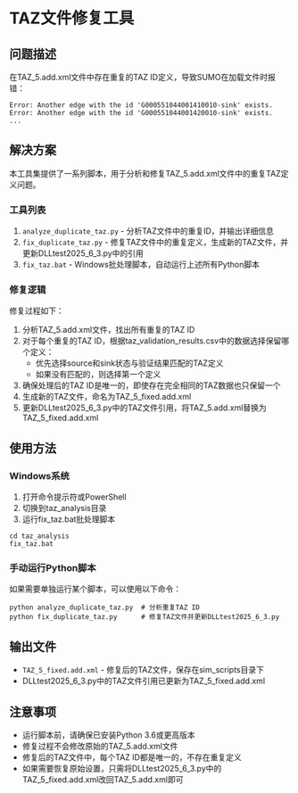 # TAZ文件修复工具

## 问题描述

在TAZ_5.add.xml文件中存在重复的TAZ ID定义，导致SUMO在加载文件时报错：

```
Error: Another edge with the id 'G000551044001410010-sink' exists.
Error: Another edge with the id 'G000551044001420010-sink' exists.
...
```

## 解决方案

本工具集提供了一系列脚本，用于分析和修复TAZ_5.add.xml文件中的重复TAZ定义问题。

### 工具列表

1. `analyze_duplicate_taz.py` - 分析TAZ文件中的重复ID，并输出详细信息
2. `fix_duplicate_taz.py` - 修复TAZ文件中的重复定义，生成新的TAZ文件，并更新DLLtest2025_6_3.py中的引用
3. `fix_taz.bat` - Windows批处理脚本，自动运行上述所有Python脚本

### 修复逻辑

修复过程如下：

1. 分析TAZ_5.add.xml文件，找出所有重复的TAZ ID
2. 对于每个重复的TAZ ID，根据taz_validation_results.csv中的数据选择保留哪个定义：
   - 优先选择source和sink状态与验证结果匹配的TAZ定义
   - 如果没有匹配的，则选择第一个定义
3. 确保处理后的TAZ ID是唯一的，即使存在完全相同的TAZ数据也只保留一个
4. 生成新的TAZ文件，命名为TAZ_5_fixed.add.xml
5. 更新DLLtest2025_6_3.py中的TAZ文件引用，将TAZ_5.add.xml替换为TAZ_5_fixed.add.xml

## 使用方法

### Windows系统

1. 打开命令提示符或PowerShell
2. 切换到taz_analysis目录
3. 运行fix_taz.bat批处理脚本

```
cd taz_analysis
fix_taz.bat
```

### 手动运行Python脚本

如果需要单独运行某个脚本，可以使用以下命令：

```
python analyze_duplicate_taz.py  # 分析重复TAZ ID
python fix_duplicate_taz.py      # 修复TAZ文件并更新DLLtest2025_6_3.py
```

## 输出文件

- `TAZ_5_fixed.add.xml` - 修复后的TAZ文件，保存在sim_scripts目录下
- DLLtest2025_6_3.py中的TAZ文件引用已更新为TAZ_5_fixed.add.xml

## 注意事项

- 运行脚本前，请确保已安装Python 3.6或更高版本
- 修复过程不会修改原始的TAZ_5.add.xml文件
- 修复后的TAZ文件中，每个TAZ ID都是唯一的，不存在重复定义
- 如果需要恢复原始设置，只需将DLLtest2025_6_3.py中的TAZ_5_fixed.add.xml改回TAZ_5.add.xml即可 